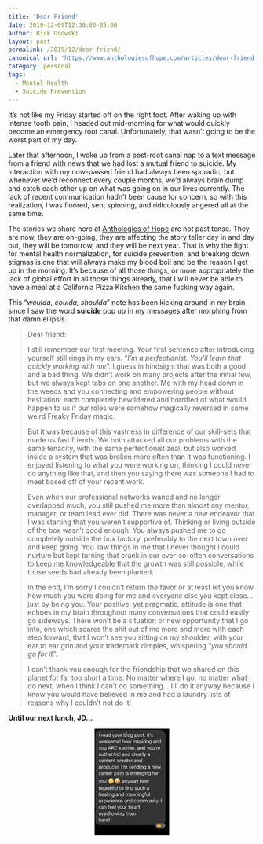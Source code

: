 ```yaml
---
title: 'Dear Friend'
date: 2019-12-09T12:30:00-05:00
author: Rick Osowski
layout: post
permalink: /2019/12/dear-friend/
canonical_url: 'https://www.anthologiesofhope.com/articles/dear-friend'
category: personal
tags:
  - Mental Health
  - Suicide Prevention
---
```


It’s not like my Friday started off on the right foot. After waking up with intense tooth pain, I headed out mid-morning for what would quickly become an emergency root canal. Unfortunately, that wasn’t going to be the worst part of my day.

Later that afternoon, I woke up from a post-root canal nap to a text message from a friend with news that we had lost a mutual friend to suicide. My interaction with my now-passed friend had always been sporadic, but whenever we’d reconnect every couple months, we’d always brain dump and catch each other up on what was going on in our lives currently. The lack of recent communication hadn’t been cause for concern, so with this realization, I was floored, sent spinning, and ridiculously angered all at the same time.

The stories we share here at [Anthologies of Hope](http://anthologiesofhope.com/) are not past tense. They are now, they are on-going, they are affecting the story teller day in and day out, they will be tomorrow, and they will be next year. That is why the fight for mental health normalization, for suicide prevention, and breaking down stigmas is one that will always make my blood boil and be the reason I get up in the morning. It’s because of all those things, or more appropriately the lack of global effort in all those things already, that I will never be able to have a meal at a California Pizza Kitchen the same fucking way again.

This “_woulda, coulda, shoulda_” note has been kicking around in my brain since I saw the word **suicide** pop up in my messages after morphing from that damn ellipsis.

> Dear friend:
>
> I still remember our first meeting. Your first sentence after introducing yourself still rings in my ears. “_I’m a perfectionist. You’ll learn that quickly working with me_”. I guess in hindsight that was both a good and a bad thing. We didn’t work on many projects after the initial few, but we always kept tabs on one another. Me with my head down in the weeds and you connecting and empowering people without hesitation; each completely bewildered and horrified of what would happen to us if our roles were somehow magically reversed in some weird Freaky Friday magic.
>
> But it was because of this vastness in difference of our skill-sets that made us fast friends. We both attacked all our problems with the same tenacity, with the same perfectionist zeal, but also worked inside a system that was broken more often than it was functioning. I enjoyed listening to what you were working on, thinking I could never do anything like that, and then you saying there was someone I had to meet based off of your recent work.
>
> Even when our professional networks waned and no longer overlapped much, you still pushed me more than almost any mentor, manager, or team lead ever did. There was never a new endeavor that I was starting that you weren’t supportive of. Thinking or living outside of the box wasn’t good enough. You always pushed me to go completely outside the box factory, preferably to the next town over and keep going. You saw things in me that I never thought I could nurture but kept turning that crank in our ever-so-often conversations to keep me knowledgeable that the growth was still possible, while those seeds had already been planted.
>
> In the end, I’m sorry I couldn’t return the favor or at least let you know how much you were doing for me and everyone else you kept close... just by being you. Your positive, yet pragmatic, attitude is one that echoes in my brain throughout many conversations that could easily go sideways. There won’t be a situation or new opportunity that I go into, one which scares the shit out of me more and more with each step forward, that I won’t see you sitting on my shoulder, with your ear to ear grin and your trademark dimples, whispering “_you should go for it_”.
>
> I can’t thank you enough for the friendship that we shared on this planet for far too short a time. No matter where I go, no matter what I do next, when I think I can’t do something... I’ll do it anyway because I know you would have believed in me and had a laundry lists of reasons why I couldn’t not do it!

**Until our next lunch, JD...**

<div style="text-align:center"><img src="/assets/2019-12-09-dear-friend/msg-screencap.jpg" alt="jd-inspiration" align="center" height="30%" width="30%"></div>
